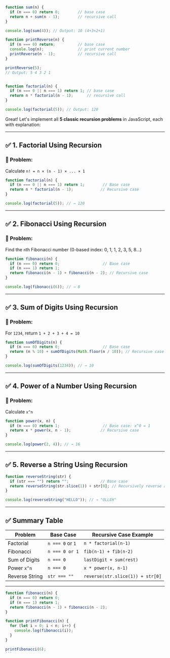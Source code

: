 ```js
function sum(n) {
  if (n === 0) return 0;        // base case
  return n + sum(n - 1);        // recursive call
}

console.log(sum(4)); // Output: 10 (4+3+2+1)

function printReverse(n) {
  if (n === 0) return;          // base case
  console.log(n);               // print current number
  printReverse(n - 1);          // recursive call
}

printReverse(5);
// Output: 5 4 3 2 1


function factorial(n) {
  if (n === 0 || n === 1) return 1; // base case
  return n * factorial(n - 1);      // recursive call
}

console.log(factorial(5)); // Output: 120
````






Great! Let's implement all **5 classic recursion problems** in JavaScript, each with explanation:

---

## ✅ 1. Factorial Using Recursion

### 🔹 Problem:

Calculate `n! = n × (n - 1) × ... × 1`

```javascript
function factorial(n) {
  if (n === 0 || n === 1) return 1;        // Base case
  return n * factorial(n - 1);            // Recursive case
}

console.log(factorial(5)); // → 120
```

---

## ✅ 2. Fibonacci Using Recursion

### 🔹 Problem:

Find the `n`th Fibonacci number
(0-based index: 0, 1, 1, 2, 3, 5, 8...)

```javascript
function fibonacci(n) {
  if (n === 0) return 0;                   // Base case
  if (n === 1) return 1;
  return fibonacci(n - 1) + fibonacci(n - 2); // Recursive case
}

console.log(fibonacci(6)); // → 8
```

---

## ✅ 3. Sum of Digits Using Recursion

### 🔹 Problem:

For `1234`, return `1 + 2 + 3 + 4 = 10`

```javascript
function sumOfDigits(n) {
  if (n === 0) return 0;                   // Base case
  return (n % 10) + sumOfDigits(Math.floor(n / 10)); // Recursive case
}

console.log(sumOfDigits(1234)); // → 10
```

---

## ✅ 4. Power of a Number Using Recursion

### 🔹 Problem:

Calculate `x^n`

```javascript
function power(x, n) {
  if (n === 0) return 1;                   // Base case: x^0 = 1
  return x * power(x, n - 1);             // Recursive case
}

console.log(power(2, 4)); // → 16
```

---

## ✅ 5. Reverse a String Using Recursion

```javascript
function reverseString(str) {
  if (str === "") return "";              // Base case
  return reverseString(str.slice(1)) + str[0]; // Recursively reverse and append first char
}

console.log(reverseString("HELLO")); // → "OLLEH"
```

---

## ✅ Summary Table

| Problem        | Base Case        | Recursive Case Example           |
| -------------- | ---------------- | -------------------------------- |
| Factorial      | `n === 0` or `1` | `n * factorial(n-1)`             |
| Fibonacci      | `n === 0 or 1`   | `fib(n-1) + fib(n-2)`            |
| Sum of Digits  | `n === 0`        | `lastDigit + sum(rest)`          |
| Power `x^n`    | `n === 0`        | `x * power(x, n-1)`              |
| Reverse String | `str === ""`     | `reverse(str.slice(1)) + str[0]` |

---

````js
function fibonacci(n) {
  if (n === 0) return 0;
  if (n === 1) return 1;
  return fibonacci(n - 1) + fibonacci(n - 2);
}

function printFibonacci(n) {
  for (let i = 0; i < n; i++) {
    console.log(fibonacci(i));
  }
}

printFibonacci(6);
```